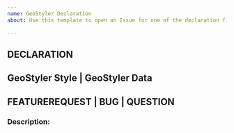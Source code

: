 ```yaml
---
name: GeoStyler Declaration
about: Use this template to open an Issue for one of the declaration files.

---
```


## DECLARATION
<!-- Please choose the declaration this issue is related to -->
## GeoStyler Style | GeoStyler Data

<!-- Please choose one of the categories -->
## FEATUREREQUEST | BUG | QUESTION

### Description:
<!-- Please describe what this Issue is about. If it is a bugreport please make sure to provide enough information to reproduce the bug. A fiddle/codesandbox/… is very helpful -->

<!--- CHECKLIST
Code example added?
Would a screenshot be helpful?
Do you want to mention someone?
-->
